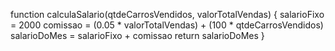 function calculaSalario(qtdeCarrosVendidos, valorTotalVendas) {
  salarioFixo = 2000
  comissao = (0.05 * valorTotalVendas) + (100 * qtdeCarrosVendidos)
  salarioDoMes = salarioFixo + comissao
  return salarioDoMes
}